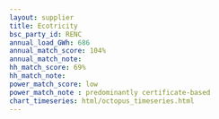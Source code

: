 ```yaml
---
layout: supplier
title: Ecotricity
bsc_party_id: RENC
annual_load_GWh: 686
annual_match_score: 104%
annual_match_note:
hh_match_score: 69%
hh_match_note:
power_match_score: low
power_match_note : predominantly certificate-based
chart_timeseries: html/octopus_timeseries.html
---
```

